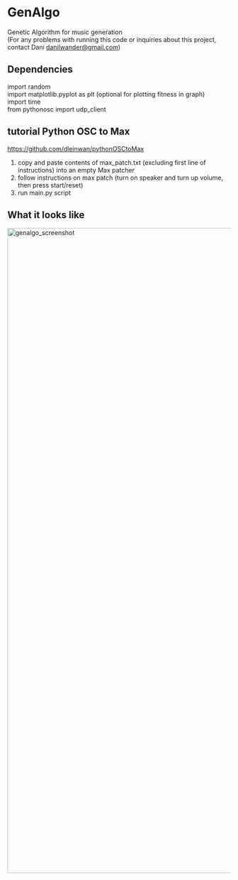 # GenAlgo
Genetic Algorithm for music generation  
(For any problems with running this code or inquiries about this project, contact Dani danilwander@gmail.com)

## Dependencies
import random  
import matplotlib.pyplot as plt (optional for plotting fitness in graph)  
import time  
from pythonosc import udp_client

## tutorial Python OSC to Max
https://github.com/dleinwan/pythonOSCtoMax 

1. copy and paste contents of max_patch.txt (excluding first line of instructions) into an empty Max patcher
2. follow instructions on max patch (turn on speaker and turn up volume, then press start/reset)
3. run main.py script


## What it looks like
<img width="1453" alt="genalgo_screenshot" src="https://user-images.githubusercontent.com/79383600/206461294-16c0806c-03d7-4bb3-b7f7-30c21d8d0641.png">
